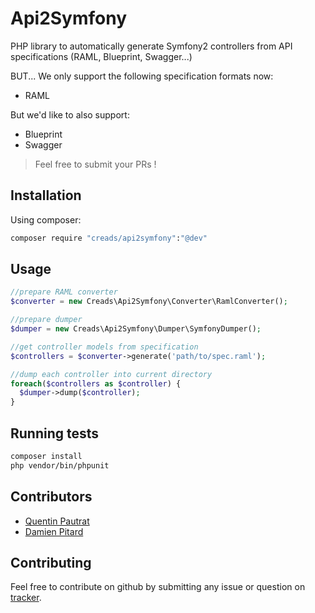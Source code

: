 # Api2Symfony

PHP library to automatically generate Symfony2 controllers from API specifications (RAML, Blueprint, Swagger...)

BUT... We only support the following specification formats now:

*  RAML

But we'd like to also support:

* Blueprint
* Swagger

> Feel free to submit your PRs !

Installation
------------

Using composer:

```sh
composer require "creads/api2symfony":"@dev"
```

Usage
-----

```php
//prepare RAML converter
$converter = new Creads\Api2Symfony\Converter\RamlConverter();

//prepare dumper
$dumper = new Creads\Api2Symfony\Dumper\SymfonyDumper();

//get controller models from specification
$controllers = $converter->generate('path/to/spec.raml');

//dump each controller into current directory
foreach($controllers as $controller) {
  $dumper->dump($controller);
}
```

Running tests
-------------

```sh
composer install
php vendor/bin/phpunit
```

## Contributors

* [Quentin Pautrat](https://github.com/qpautrat)
* [Damien Pitard](https://github.com/pitpit)

## Contributing

Feel free to contribute on github by submitting any issue or question on [tracker](https://github.com/creads/api2symfony/issues).
